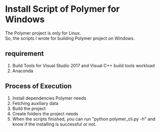 # Install Script of Polymer for Windows

The Polymer project is only for Linux.  
So, the scripts I wrote for building Polymer project on Windows.

## requirement
1. Build Tools for Visual Studio 2017 and Visual C++ build tools workload
2. Anaconda

## Process of Execution
1. Install dependencies Polymer needs
2. Fetching auxiliary data
3. Build the project
4. Create folders the project needs
5. When the scripts finished, you can run "python polymer_cli.py -h" and know if the installing is successful or not.
